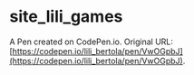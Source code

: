 # site_lili_games

A Pen created on CodePen.io. Original URL: [https://codepen.io/lili_bertola/pen/VwOGpbJ](https://codepen.io/lili_bertola/pen/VwOGpbJ).

